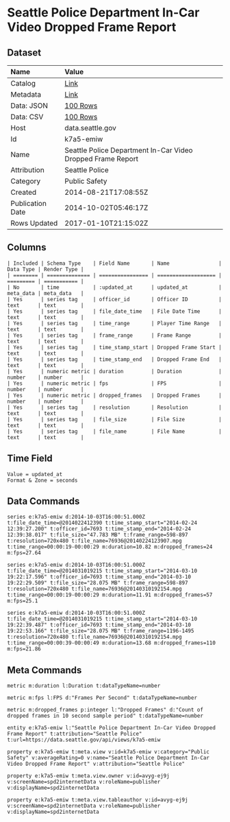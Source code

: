 # Seattle Police Department In-Car Video Dropped Frame Report

## Dataset

| Name | Value |
| :--- | :---- |
| Catalog | [Link](https://catalog.data.gov/dataset/seattle-police-department-in-car-video-dropped-frame-report-0b127) |
| Metadata | [Link](https://data.seattle.gov/api/views/k7a5-emiw) |
| Data: JSON | [100 Rows](https://data.seattle.gov/api/views/k7a5-emiw/rows.json?max_rows=100) |
| Data: CSV | [100 Rows](https://data.seattle.gov/api/views/k7a5-emiw/rows.csv?max_rows=100) |
| Host | data.seattle.gov |
| Id | k7a5-emiw |
| Name | Seattle Police Department In-Car Video Dropped Frame Report |
| Attribution | Seattle Police |
| Category | Public Safety |
| Created | 2014-08-21T17:08:55Z |
| Publication Date | 2014-10-02T05:46:17Z |
| Rows Updated | 2017-01-10T21:15:02Z |

## Columns

```ls
| Included | Schema Type    | Field Name       | Name                | Data Type | Render Type |
| ======== | ============== | ================ | =================== | ========= | =========== |
| No       | time           | :updated_at      | updated_at          | meta_data | meta_data   |
| Yes      | series tag     | officer_id       | Officer ID          | text      | text        |
| Yes      | series tag     | file_date_time   | File Date Time      | text      | text        |
| Yes      | series tag     | time_range       | Player Time Range   | text      | text        |
| Yes      | series tag     | frame_range      | Frame Range         | text      | text        |
| Yes      | series tag     | time_stamp_start | Dropped Frame Start | text      | text        |
| Yes      | series tag     | time_stamp_end   | Dropped Frame End   | text      | text        |
| Yes      | numeric metric | duration         | Duration            | number    | number      |
| Yes      | numeric metric | fps              | FPS                 | number    | number      |
| Yes      | numeric metric | dropped_frames   | Dropped Frames      | number    | number      |
| Yes      | series tag     | resolution       | Resolution          | text      | text        |
| Yes      | series tag     | file_size        | File Size           | text      | text        |
| Yes      | series tag     | file_name        | File Name           | text      | text        |
```

## Time Field

```ls
Value = updated_at
Format & Zone = seconds
```

## Data Commands

```ls
series e:k7a5-emiw d:2014-10-03T16:00:51.000Z t:file_date_time=@2014022412390 t:time_stamp_start="2014-02-24 12:39:27.200" t:officer_id=7693 t:time_stamp_end="2014-02-24 12:39:38.017" t:file_size="47.783 MB" t:frame_range=598-897 t:resolution=720x480 t:file_name=76936@20140224123907.mpg t:time_range=00:00:19-00:00:29 m:duration=10.82 m:dropped_frames=24 m:fps=27.64

series e:k7a5-emiw d:2014-10-03T16:00:51.000Z t:file_date_time=@2014031019215 t:time_stamp_start="2014-03-10 19:22:17.596" t:officer_id=7693 t:time_stamp_end="2014-03-10 19:22:29.509" t:file_size="28.075 MB" t:frame_range=598-897 t:resolution=720x480 t:file_name=76936@20140310192154.mpg t:time_range=00:00:19-00:00:29 m:duration=11.91 m:dropped_frames=57 m:fps=25.1

series e:k7a5-emiw d:2014-10-03T16:00:51.000Z t:file_date_time=@2014031019215 t:time_stamp_start="2014-03-10 19:22:39.487" t:officer_id=7693 t:time_stamp_end="2014-03-10 19:22:53.166" t:file_size="28.075 MB" t:frame_range=1196-1495 t:resolution=720x480 t:file_name=76936@20140310192154.mpg t:time_range=00:00:39-00:00:49 m:duration=13.68 m:dropped_frames=110 m:fps=21.86
```

## Meta Commands

```ls
metric m:duration l:Duration t:dataTypeName=number

metric m:fps l:FPS d:"Frames Per Second" t:dataTypeName=number

metric m:dropped_frames p:integer l:"Dropped Frames" d:"Count of dropped frames in 10 second sample period" t:dataTypeName=number

entity e:k7a5-emiw l:"Seattle Police Department In-Car Video Dropped Frame Report" t:attribution="Seattle Police" t:url=https://data.seattle.gov/api/views/k7a5-emiw

property e:k7a5-emiw t:meta.view v:id=k7a5-emiw v:category="Public Safety" v:averageRating=0 v:name="Seattle Police Department In-Car Video Dropped Frame Report" v:attribution="Seattle Police"

property e:k7a5-emiw t:meta.view.owner v:id=avyg-ej9j v:screenName=spd2internetData v:roleName=publisher v:displayName=spd2internetData

property e:k7a5-emiw t:meta.view.tableauthor v:id=avyg-ej9j v:screenName=spd2internetData v:roleName=publisher v:displayName=spd2internetData
```